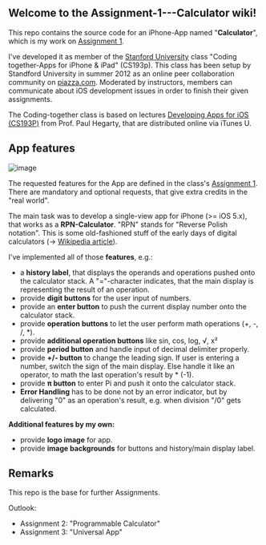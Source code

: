 ## Welcome to the Assignment-1---Calculator wiki!

This repo contains the source code for an iPhone-App named "**Calculator**", which is my work on [Assignment 1](http://itunes.apple.com/us/course/coding-together-apps-for-iphone/id537447071#).

I've developed it as member of the [Stanford University](http://www.stanford.edu) class "Coding together-Apps for iPhone & iPad" (CS193p). This class has been setup by Standford University in summer 2012 as an online peer collaboration community on [piazza.com](http://www.piazza.com). Moderated by instructors, members can communicate about iOS development issues in order to finish their given assignments.

The Coding-together class is based on lectures [Developing Apps for iOS (CS193P)](http://itunes.apple.com/us/course/coding-together-apps-for-iphone/id537447071) from Prof. Paul Hegarty, that are distributed online via iTunes U.

## App features

![image](https://github.com/ArnoBost/Assignment-1---Calculator/blob/master/Screenshot.png)

The requested features for the App are defined in the class's [Assignment 1](http://itunes.apple.com/us/course/coding-together-apps-for-iphone/id537447071#). There are mandatory and optional requests, that give extra credits in the "real world".

The main task was to develop a single-view app for iPhone (>= iOS 5.x), that works as a **RPN-Calculator**. "RPN" stands for "Reverse Polish notation". This is some old-fashioned stuff of the early days of digital calculators (-> [Wikipedia article](http://en.wikipedia.org/wiki/Reverse_Polish_notation)).

I've implemented all of those **features**, e.g.:
* a **history label**, that displays the operands and operations pushed onto the calculator stack. A "="-character indicates, that the main display is representing the result of an operation.
* provide **digit buttons** for the user input of numbers.
* provide an **enter button** to push the current display number onto the calculator stack.
* provide **operation buttons** to let the user perform math operations (+, -, /, *).
* provide **additional operation buttons** like sin, cos, log, √, x²
* provide **period button** and handle input of decimal delimiter properly.
* provide **+/- button** to change the leading sign. If user is entering a number, switch the sign of the main display. Else handle it like an operator, to math the last operation's result by * (-1).
* provide **π button** to enter Pi and push it onto the calculator stack.
* **Error Handling** has to be done not by an error indicator, but by delivering "0" as an operation's result, e.g. when division "/0" gets calculated.

**Additional features by my own:**
* provide **logo image** for app.
* provide **image backgrounds** for buttons and history/main display label.

## Remarks
This repo is the base for further Assignments.

Outlook:
* Assignment 2: "Programmable Calculator"
* Assignment 3: "Universal App"
